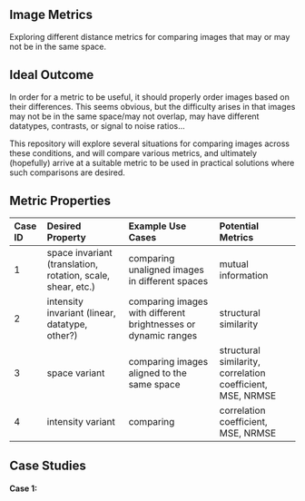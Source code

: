 ## Image Metrics

Exploring different distance metrics for comparing images that may or may not be in the same space.


## Ideal Outcome

In order for a metric to be useful, it should properly order images based on their differences. This seems obvious,
but the difficulty arises in that images may not be in the same space/may not overlap, may have different datatypes,
contrasts, or signal to noise ratios... 

This repository will explore several situations for comparing images across these conditions, and will compare various
metrics, and ultimately (hopefully) arrive at a suitable metric to be used in practical solutions where such
comparisons are desired.


## Metric Properties

| Case ID | Desired Property | Example Use Cases | Potential Metrics |
|:--------|:-----------------|:------------------|:------------------|
| 1       | space invariant (translation, rotation, scale, shear, etc.) | comparing unaligned images in different spaces | mutual information |
| 2       | intensity invariant (linear, datatype, other?) | comparing images with different brightnesses or dynamic ranges | structural similarity |
| 3       | space variant    | comparing images aligned to the same space |  structural similarity, correlation coefficient, MSE, NRMSE |
| 4       | intensity variant | comparing | correlation coefficient, MSE, NRMSE |

## Case Studies

#### Case 1:


